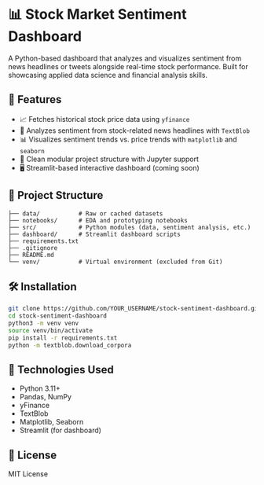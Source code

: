 # 📊 Stock Market Sentiment Dashboard

A Python-based dashboard that analyzes and visualizes sentiment from news headlines or tweets alongside real-time stock performance. Built for showcasing applied data science and financial analysis skills.

## 🚀 Features

- 📈 Fetches historical stock price data using `yfinance`
- 📰 Analyzes sentiment from stock-related news headlines with `TextBlob`
- 📊 Visualizes sentiment trends vs. price trends with `matplotlib` and `seaborn`
- 📂 Clean modular project structure with Jupyter support
- 🖥️ Streamlit-based interactive dashboard (coming soon)

## 🧱 Project Structure

```
├── data/           # Raw or cached datasets
├── notebooks/      # EDA and prototyping notebooks
├── src/            # Python modules (data, sentiment analysis, etc.)
├── dashboard/      # Streamlit dashboard scripts
├── requirements.txt
├── .gitignore
├── README.md
└── venv/           # Virtual environment (excluded from Git)
```

## 🛠️ Installation

```bash
git clone https://github.com/YOUR_USERNAME/stock-sentiment-dashboard.git
cd stock-sentiment-dashboard
python3 -m venv venv
source venv/bin/activate
pip install -r requirements.txt
python -m textblob.download_corpora
```

## 📌 Technologies Used

- Python 3.11+
- Pandas, NumPy
- yFinance
- TextBlob
- Matplotlib, Seaborn
- Streamlit (for dashboard)

## 📎 License

MIT License
